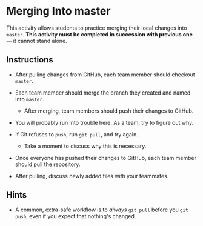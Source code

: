 # Merging Into master

This activity allows students to practice merging their local changes into `master`. **This activity must be completed in succession with previous one** — it cannot stand alone.

## Instructions

* After pulling changes from GitHub, each team member should checkout `master`.

* Each team member should merge the branch they created and named into `master`.

  * After merging, team members should push their changes to GitHub.

* You will probably run into trouble here. As a team, try to figure out why.

* If Git refuses to `push`, run `git pull`, and try again.

  * Take a moment to discuss why this is necessary.

* Once everyone has pushed their changes to GitHub, each team member should pull the repository.

* After pulling, discuss newly added files with your teammates.

## Hints

* A common, extra-safe workflow is to _always_ `git pull` before you `git push`, even if you expect that nothing's changed.
